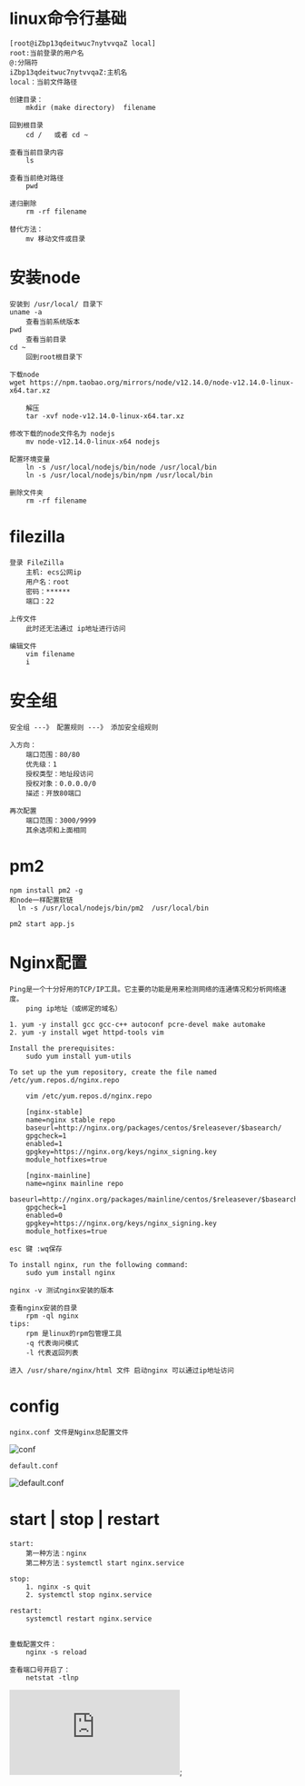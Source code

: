 # linux命令行基础

    [root@iZbp13qdeitwuc7nytvvqaZ local]
    root:当前登录的用户名
    @:分隔符
    iZbp13qdeitwuc7nytvvqaZ:主机名
    local：当前文件路径
    
    创建目录：
        mkdir (make directory)  filename 
        
    回到根目录
        cd /   或者 cd ~
    
    查看当前目录内容
        ls
        
    查看当前绝对路径
        pwd
        
    递归删除
        rm -rf filename
        
    替代方法：
        mv 移动文件或目录
        
        
# 安装node

    安装到 /usr/local/ 目录下
    uname -a 
        查看当前系统版本
    pwd
        查看当前目录
    cd ~
        回到root根目录下
        
    下载node 
    wget https://npm.taobao.org/mirrors/node/v12.14.0/node-v12.14.0-linux-x64.tar.xz
    
        解压
        tar -xvf node-v12.14.0-linux-x64.tar.xz
        
    修改下载的node文件名为 nodejs 
        mv node-v12.14.0-linux-x64 nodejs
        
    配置环境变量
        ln -s /usr/local/nodejs/bin/node /usr/local/bin
        ln -s /usr/local/nodejs/bin/npm /usr/local/bin
        
    删除文件夹
        rm -rf filename
        
# filezilla
    
    登录 FileZilla
        主机: ecs公网ip
        用户名：root
        密码：******
        端口：22
    
    上传文件
        此时还无法通过 ip地址进行访问
    
    编辑文件
        vim filename
        i
# 安全组

    安全组 ---》 配置规则 ---》 添加安全组规则
    
    入方向：
        端口范围：80/80
        优先级：1
        授权类型：地址段访问
        授权对象：0.0.0.0/0
        描述：开放80端口
        
    再次配置
        端口范围：3000/9999
        其余选项和上面相同
     
# pm2

    npm install pm2 -g
    和node一样配置软链
      ln -s /usr/local/nodejs/bin/pm2  /usr/local/bin
      
    pm2 start app.js


# Nginx配置

    Ping是一个十分好用的TCP/IP工具。它主要的功能是用来检测网络的连通情况和分析网络速度。
        ping ip地址（或绑定的域名）
        
    1. yum -y install gcc gcc-c++ autoconf pcre-devel make automake
    2. yum -y install wget httpd-tools vim
    
    Install the prerequisites:
        sudo yum install yum-utils
        
    To set up the yum repository, create the file named /etc/yum.repos.d/nginx.repo
    
        vim /etc/yum.repos.d/nginx.repo
        
        [nginx-stable]
        name=nginx stable repo
        baseurl=http://nginx.org/packages/centos/$releasever/$basearch/
        gpgcheck=1
        enabled=1
        gpgkey=https://nginx.org/keys/nginx_signing.key
        module_hotfixes=true
        
        [nginx-mainline]
        name=nginx mainline repo
        baseurl=http://nginx.org/packages/mainline/centos/$releasever/$basearch/
        gpgcheck=1
        enabled=0
        gpgkey=https://nginx.org/keys/nginx_signing.key
        module_hotfixes=true
        
    esc 键 :wq保存
    
    To install nginx, run the following command:
        sudo yum install nginx  
        
    nginx -v 测试nginx安装的版本
    
    查看nginx安装的目录
        rpm -ql nginx
    tips:
        rpm 是linux的rpm包管理工具
        -q 代表询问模式
        -l 代表返回列表
    
    进入 /usr/share/nginx/html 文件 启动nginx 可以通过ip地址访问

# config
    
    nginx.conf 文件是Nginx总配置文件
![conf]()

    default.conf
![default.conf]()    
    
    
    
# start | stop | restart

    start:
        第一种方法：nginx
        第二种方法：systemctl start nginx.service
        
    stop:
        1. nginx -s quit    
        2. systemctl stop nginx.service
        
    restart:
        systemctl restart nginx.service
        
        
    重载配置文件：
        nginx -s reload
    
    查看端口号开启了：
        netstat -tlnp
    
![nginx](http://nginx.org/en/linux_packages.html#RHEL-CentOS);